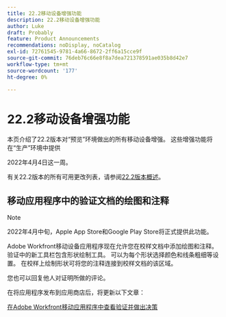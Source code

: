 ```yaml
---
title: 22.2移动设备增强功能
description: 22.2移动设备增强功能
author: Luke
draft: Probably
feature: Product Announcements
recommendations: noDisplay, noCatalog
exl-id: 72761545-9781-4a66-8672-2ff6a15cce9f
source-git-commit: 76deb76c66e8f8a7dea721378591ae035b8d42e7
workflow-type: tm+mt
source-wordcount: '177'
ht-degree: 0%

---
```


# 22.2移动设备增强功能

本页介绍了22.2版本对“预览”环境做出的所有移动设备增强。 这些增强功能将在“生产”环境中提供

<!--
<MadCap:conditionalText data-mc-conditions="QuicksilverOrClassic.Draft mode">
in January 2022
</MadCap:conditionalText>
-->

2022年4月4日这一周。

有关22.2版本的所有可用更改列表，请参阅[22.2版本概述](../../../product-announcements/product-releases/22.2-release-activity/22-2-release-overview.md)。

## 移动应用程序中的验证文档的绘图和注释

>[!NOTE]
>
>2022年4月中旬，Apple App Store和Google Play Store将正式提供此功能。

Adobe Workfront移动设备应用程序现在允许您在校样文档中添加绘图和注释。 验证中的新工具栏包含形状绘制工具。 可以为每个形状选择颜色和线条粗细等设置。 在校样上绘制形状可将您的注释连接到校样文档的该区域。

您也可以回复他人对证明所做的评论。

在将应用程序发布到应用商店后，将更新以下文章：

[在Adobe Workfront移动应用程序中查看验证并做出决策](../../../workfront-basics/mobile-apps/using-the-workfront-mobile-app/work-with-proofs-in-mobile-app.md)
